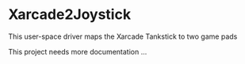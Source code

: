 Xarcade2Joystick
================

This user-space driver maps the Xarcade Tankstick to two game pads

This project needs more documentation ...
